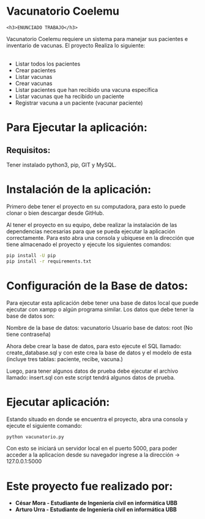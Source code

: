# Vacunatorio Coelemu

	<h3>ENUNCIADO TRABAJO</h3>

Vacunatorio Coelemu requiere un sistema para manejar sus pacientes e inventario de vacunas. El proyecto Realiza lo siguiente:<br>
<br>
- Listar todos los pacientes<br>
- Crear pacientes<br>
- Listar vacunas<br>
- Crear vacunas<br>
- Listar pacientes que han recibido una vacuna específica<br>
- Listar vacunas que ha recibido un paciente<br>
- Registrar vacuna a un paciente (vacunar paciente)<br>
</div>

# Para Ejecutar la aplicación:


## Requisitos:

Tener instalado python3, pip, GIT y MySQL.

# Instalación de la aplicación:

Primero debe tener el proyecto en su computadora, para esto lo puede clonar o bien descargar desde GitHub.

Al tener el proyecto en su equipo, debe realizar la instalación de las dependencias necesarias para que se pueda ejecutar la aplicación correctamente. Para esto abra una consola y ubiquese en la dirección que tiene almacenado el proyecto y ejecute los siguientes comandos:

```bash
pip install -U pip
pip install -r requirements.txt
```


# Configuración de la Base de datos:

Para ejecutar esta aplicación debe tener una base de datos local que puede ejecutar con xampp o algún programa similar.
Los datos que debe tener la base de datos son:

Nombre de la base de datos: vacunatorio
Usuario base de datos: root
(No tiene contraseña) 

Ahora debe crear la base de datos, para esto ejecute el SQL llamado: create_database.sql y con este crea la base de datos y el modelo de esta (incluye tres tablas: paciente, recibe, vacuna.)

Luego, para tener algunos datos de prueba debe ejecutar el archivo llamado: insert.sql
con este script tendrá algunos datos de prueba.


# Ejecutar aplicación:

Estando situado en donde se encuentra el proyecto, abra una consola y ejecute el siguiente comando:

```bash
python vacunatorio.py
```
Con esto se iniciará un servidor local en el puerto 5000, para poder acceder a la aplicacion
desde su navegador ingrese a la dirección -> 127.0.0.1:5000


# Este proyecto fue realizado por:

* **César Mora - Estudiante de Ingeniería civil en informática UBB**
* **Arturo Urra - Estudiante de Ingeniería civil en informática UBB**
